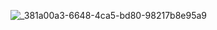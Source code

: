 ![_381a00a3-6648-4ca5-bd80-98217b8e95a9](https://github.com/user-attachments/assets/e85106c2-37d0-4468-84f1-5809c4da685a)
